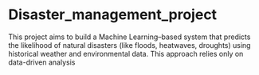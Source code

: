 # Disaster_management_project
This project aims to build a Machine Learning–based system that predicts the likelihood of natural disasters (like floods, heatwaves, droughts) using historical weather and environmental data. This approach relies only on data-driven analysis
